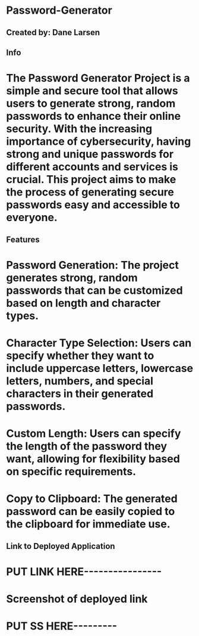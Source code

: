 # Password-Generator

## Created by: Dane Larsen
## Info

# The Password Generator Project is a simple and secure tool that allows users to generate strong, random passwords to enhance their online security. With the increasing importance of cybersecurity, having strong and unique passwords for different accounts and services is crucial. This project aims to make the process of generating secure passwords easy and accessible to everyone.



## Features

# Password Generation: The project generates strong, random passwords that can be customized based on length and character types.

# Character Type Selection: Users can specify whether they want to include uppercase letters, lowercase letters, numbers, and special characters in their generated passwords.

# Custom Length: Users can specify the length of the password they want, allowing for flexibility based on specific requirements.

# Copy to Clipboard: The generated password can be easily copied to the clipboard for immediate use.

## Link to Deployed Application

# PUT LINK HERE----------------

# Screenshot of deployed link

# PUT SS HERE---------


